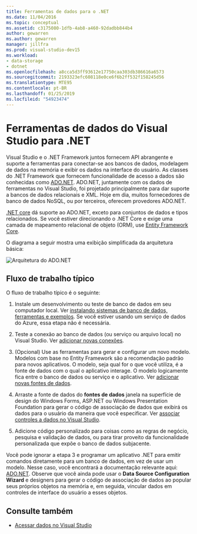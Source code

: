 ```yaml
---
title: Ferramentas de dados para o .NET
ms.date: 11/04/2016
ms.topic: conceptual
ms.assetid: c3175080-1dfb-4ab8-a460-92dadbb844b4
author: gewarren
ms.author: gewarren
manager: jillfra
ms.prod: visual-studio-dev15
ms.workload:
- data-storage
- dotnet
ms.openlocfilehash: a8cca5d3ff93612e17750caa303db386616a6573
ms.sourcegitcommit: 2193323efc608118e0ce6f6b2ff532f158245d56
ms.translationtype: MTE95
ms.contentlocale: pt-BR
ms.lasthandoff: 01/25/2019
ms.locfileid: "54923474"
---
```

# <a name="visual-studio-data-tools-for-net"></a>Ferramentas de dados do Visual Studio para .NET

Visual Studio e o .NET Framework juntos fornecem API abrangente e suporte a ferramentas para conectar-se aos bancos de dados, modelagem de dados na memória e exibir os dados na interface do usuário. As classes do .NET Framework que fornecem funcionalidade de acesso a dados são conhecidas como [ADO.NET](/dotnet/framework/data/adonet/index). ADO.NET, juntamente com os dados de ferramentas no Visual Studio, foi projetado principalmente para dar suporte a bancos de dados relacionais e XML. Hoje em dia, muitos fornecedores de banco de dados NoSQL, ou por terceiros, oferecem provedores ADO.NET.

[.NET core](/dotnet/core/) dá suporte ao ADO.NET, exceto para conjuntos de dados e tipos relacionados. Se você estiver direcionando o .NET Core e exige uma camada de mapeamento relacional de objeto (ORM), use [Entity Framework Core](/ef/core/).

O diagrama a seguir mostra uma exibição simplificada da arquitetura básica:

![Arquitetura do ADO.NET](../data-tools/media/raddata-ado-net-architecture-diagram.png)

## <a name="typical-workflow"></a>Fluxo de trabalho típico

O fluxo de trabalho típico é o seguinte:

1. Instale um desenvolvimento ou teste de banco de dados em seu computador local. Ver [instalando sistemas de banco de dados, ferramentas e exemplos](../data-tools/installing-database-systems-tools-and-samples.md). Se você estiver usando um serviço de dados do Azure, essa etapa não é necessária.

2. Teste a conexão ao banco de dados (ou serviço ou arquivo local) no Visual Studio. Ver [adicionar novas conexões](../data-tools/add-new-connections.md).

3. (Opcional) Use as ferramentas para gerar e configurar um novo modelo. Modelos com base no Entity Framework são a recomendação padrão para novos aplicativos. O modelo, seja qual for o que você utiliza, é a fonte de dados com o qual o aplicativo interage. O modelo logicamente fica entre o banco de dados ou serviço e o aplicativo. Ver [adicionar novas fontes de dados](../data-tools/add-new-data-sources.md).

4. Arraste a fonte de dados do **fontes de dados** janela na superfície de design do Windows Forms, ASP.NET ou Windows Presentation Foundation para gerar o código de associação de dados que exibirá os dados para o usuário da maneira que você especificar. Ver [associar controles a dados no Visual Studio](../data-tools/bind-controls-to-data-in-visual-studio.md).

5. Adicione código personalizado para coisas como as regras de negócio, pesquisa e validação de dados, ou para tirar proveito da funcionalidade personalizada que expõe o banco de dados subjacente.

Você pode ignorar a etapa 3 e programar um aplicativo .NET para emitir comandos diretamente para um banco de dados, em vez de usar um modelo. Nesse caso, você encontrará a documentação relevante aqui: [ADO.NET](/dotnet/framework/data/adonet/index). Observe que você ainda pode usar o **Data Source Configuration Wizard** e designers para gerar o código de associação de dados ao popular seus próprios objetos na memória e, em seguida, vincular dados em controles de interface do usuário a esses objetos.

## <a name="see-also"></a>Consulte também

- [Acessar dados no Visual Studio](../data-tools/accessing-data-in-visual-studio.md)